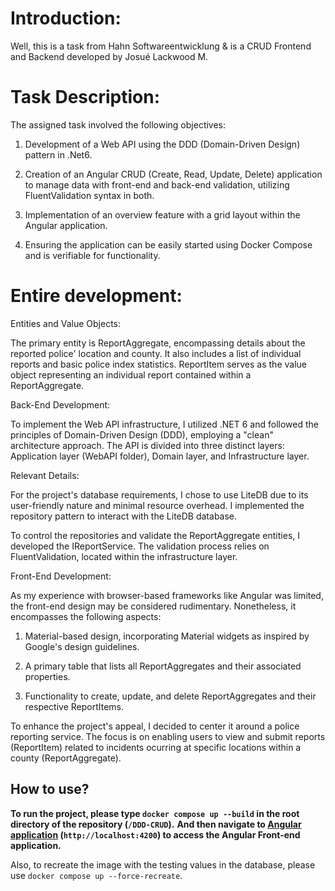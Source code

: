 # Introduction:

Well, this is a task from Hahn Softwareentwicklung & is a CRUD Frontend and Backend developed by Josué Lackwood M. 

# Task Description:

The assigned task involved the following objectives:

1. Development of a Web API using the DDD (Domain-Driven Design) pattern in .Net6.

2. Creation of an Angular CRUD (Create, Read, Update, Delete) application to manage data with front-end and back-end validation, utilizing FluentValidation syntax in both.

3. Implementation of an overview feature with a grid layout within the Angular application.

4. Ensuring the application can be easily started using Docker Compose and is verifiable for functionality.

# Entire development:

Entities and Value Objects:

The primary entity is ReportAggregate, encompassing details about the reported police' location and county. It also includes a list of individual reports and basic police index statistics. ReportItem serves as the value object representing an individual report contained within a ReportAggregate.

Back-End Development:

To implement the Web API infrastructure, I utilized .NET 6 and followed the principles of Domain-Driven Design (DDD), employing a "clean" architecture approach. The API is divided into three distinct layers: Application layer (WebAPI folder), Domain layer, and Infrastructure layer.

Relevant Details:

For the project's database requirements, I chose to use LiteDB due to its user-friendly nature and minimal resource overhead. I implemented the repository pattern to interact with the LiteDB database.

To control the repositories and validate the ReportAggregate entities, I developed the IReportService. The validation process relies on FluentValidation, located within the infrastructure layer.

Front-End Development:

As my experience with browser-based frameworks like Angular was limited, the front-end design may be considered rudimentary. Nonetheless, it encompasses the following aspects:

1) Material-based design, incorporating Material widgets as inspired by Google's design guidelines.

2) A primary table that lists all ReportAggregates and their associated properties.

3) Functionality to create, update, and delete ReportAggregates and their respective ReportItems.

To enhance the project's appeal, I decided to center it around a police reporting service. The focus is on enabling users to view and submit reports (ReportItem) related to incidents ocurring at specific locations within a county (ReportAggregate).

## How to use?

**__To run the project, please type ```docker compose up --build``` in the root directory of the repository (```/DDD-CRUD```).__**
**__And then navigate to [Angular application](http://localhost:4200/) (```http://localhost:4200```) to access the Angular Front-end application.__**

Also, to recreate the image with the testing values in the database, please use ```docker compose up --force-recreate```.

